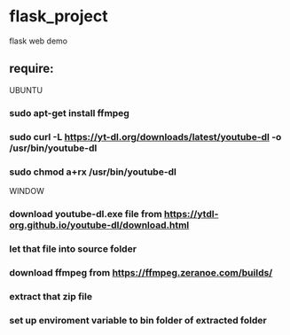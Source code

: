 # flask_project
flask web demo

## require:
UBUNTU
### sudo apt-get install ffmpeg
### sudo curl -L https://yt-dl.org/downloads/latest/youtube-dl -o /usr/bin/youtube-dl
### sudo chmod a+rx /usr/bin/youtube-dl
WINDOW
### download youtube-dl.exe file from https://ytdl-org.github.io/youtube-dl/download.html
### let that file into source folder
### download ffmpeg from https://ffmpeg.zeranoe.com/builds/
### extract that zip file
### set up enviroment variable to bin folder of extracted folder